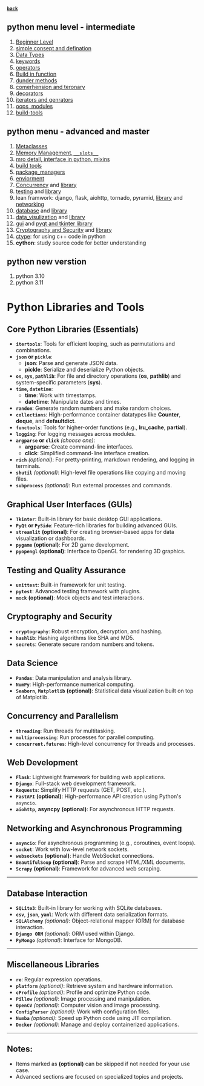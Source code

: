 **[`back`](../README.md)**

## python menu level - intermediate
1. [Beginner Level](./beginner.md)
2. [simple consept and defination](./consept_and_defination.md)
3. [Data Types](./data_types.md)
4. [keywords](./keywords.md)
5. [operators](./operators.md)
6. [Build in function](./build-in-function.md)
7. [dunder methods](./dunder_methods.md)
8. [comerhension and teronary](./comerhension.md)
9. [decorators](./decorators.md)
10. [iterators and genrators](./iterators.md)
11. [oops, modules](./oops.md)
12. [build-tools](./build_tools.md)

## python menu - advanced and master
1. [Metaclasses](./metaclass.md)
2. [Memory Management, `__slots__`](./memory_managemnt.md)
3. [mro detail, interface in python, mixins]()
4. [build tools]()
5. [package_managers](./package_manager.md)
6. [enviorment](./enviorment_and_tools.md)
7. [Concurrency](./concurancy.md) and [library](#concurrency-and-parallelism)
8. [testing](./testing.md) and [library](#testing-and-quality-assurance)
9. lean framwork: django, flask, aiohttp, tornado, pyramid, [library](#web-development) and [networking](#networking-and-asynchronous-programming)
10. [database](database.md) and [library](#database-interaction)
11. [data_visulization](some.md) and [library](#data-science)
12. [gui](some.md) and [pyqt and tkinter library](#graphical-user-interfaces-guis)
13. [Cryptography and Security](some.md) and [library](#cryptography-and-security)
14. [ctype](ctype.md): for using c++ code in python
15. **cython**: study source code for better understanding

## python new verstion
1. python 3.10
2. python 3.11



# Python Libraries and Tools

## Core Python Libraries (Essentials)
- **`itertools`**: Tools for efficient looping, such as permutations and combinations.
- **`json` or `pickle`**: 
  - **json**: Parse and generate JSON data.
  - **pickle**: Serialize and deserialize Python objects.
- **`os`, `sys`, `pathlib`**: For file and directory operations (**os**, **pathlib**) and system-specific parameters (**sys**).
- **`time`, `datetime`**: 
  - **time**: Work with timestamps.
  - **datetime**: Manipulate dates and times.
- **`random`**: Generate random numbers and make random choices.
- **`collections`**: High-performance container datatypes like **Counter**, **deque**, and **defaultdict**.
- **`functools`**: Tools for higher-order functions (e.g., **lru_cache**, **partial**).
- **`logging`**: For logging messages across modules.
- **`argparse` or `click`** *(choose one)*:
  - **argparse**: Create command-line interfaces.
  - **click**: Simplified command-line interface creation.
- **`rich`** *(optional)*: For pretty-printing, markdown rendering, and logging in terminals.
- **`shutil`** *(optional)*: High-level file operations like copying and moving files.
- **`subprocess`** *(optional)*: Run external processes and commands.

## Graphical User Interfaces (GUIs)
- **`Tkinter`**: Built-in library for basic desktop GUI applications.
- **`PyQt` or `PySide`**: Feature-rich libraries for building advanced GUIs.
- **`streamlit`** **(optional)**: For creating browser-based apps for data visualization or dashboards.
- **`pygame`** **(optional)**: For 2D game development.
- **`pyopengl`** **(optional)**: Interface to OpenGL for rendering 3D graphics.

## Testing and Quality Assurance
- **`unittest`**: Built-in framework for unit testing.
- **`pytest`**: Advanced testing framework with plugins.
- **`mock`** **(optional)**: Mock objects and test interactions.


## Cryptography and Security
- **`cryptography`**: Robust encryption, decryption, and hashing.
- **`hashlib`**: Hashing algorithms like SHA and MD5.
- **`secrets`**: Generate secure random numbers and tokens.

## Data Science
- **`Pandas`**: Data manipulation and analysis library.
- **`NumPy`**: High-performance numerical computing.
- **`Seaborn`**, **`Matplotlib`** **(optional)**: Statistical data visualization built on top of Matplotlib.

## Concurrency and Parallelism
- **`threading`**: Run threads for multitasking.
- **`multiprocessing`**: Run processes for parallel computing.
- **`concurrent.futures`**: High-level concurrency for threads and processes.

## Web Development
- **`Flask`**: Lightweight framework for building web applications.
- **`Django`**: Full-stack web development framework.
- **`Requests`**: Simplify HTTP requests (GET, POST, etc.).
- **`FastAPI`** **(optional)**: High-performance API creation using Python's `asyncio`.
- **`aiohttp`**, **asyncpy** **(optional)**: For asynchronous HTTP requests.

## Networking and Asynchronous Programming
- **`asyncio`**: For asynchronous programming (e.g., coroutines, event loops).
- **`socket`**: Work with low-level network sockets.
- **`websockets`** **(optional)**: Handle WebSocket connections.
- **`BeautifulSoup`** **(optional)**: Parse and scrape HTML/XML documents.
- **`Scrapy`** **(optional)**: Framework for advanced web scraping.

---

## Database Interaction
- **`SQLite3`**: Built-in library for working with SQLite databases.
- **`csv`**, **`json`**, **`yaml`**: Work with different data serialization formats.
- **`SQLAlchemy`** *(optional)*: Object-relational mapper (ORM) for database interaction.
- **`Django ORM`** *(optional)*: ORM used within Django.
- **`PyMongo`** *(optional)*: Interface for MongoDB.

---

## Miscellaneous Libraries
- **`re`**: Regular expression operations.
- **`platform`** *(optional)*: Retrieve system and hardware information.
- **`cProfile`** *(optional)*: Profile and optimize Python code.
- **`Pillow`** *(optional)*: Image processing and manipulation.
- **`OpenCV`** *(optional)*: Computer vision and image processing.
- **`ConfigParser`** *(optional)*: Work with configuration files.
- **`Numba`** *(optional)*: Speed up Python code using JIT compilation.
- **`Docker`** *(optional)*: Manage and deploy containerized applications.

---

## Notes:
- Items marked as **(optional)** can be skipped if not needed for your use case.
- Advanced sections are focused on specialized topics and projects.
